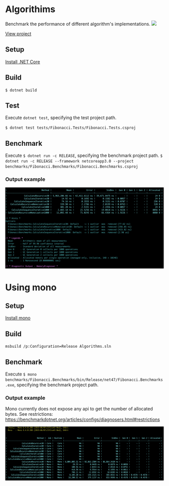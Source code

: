 # Algorithims

Benchmark the performance of different algorithm's implementations.
![](https://github.com/mariangemarcano/mariangemarcano.github.io/.github/workflows/fibonacci-workflow.yml/badge.svg)

[View project](https://github.com/mariangemarcano/mariangemarcano.github.io/tree/master/projects/C%23/Algorithms)

## Setup

[Install .NET Core](https://microsoft.com/net/core)

## Build

`$ dotnet build`

## Test

Execute `dotnet test`, specifying the test project path.

`$ dotnet test tests/Fibonacci.Tests/Fibonacci.Tests.csproj`

## Benchmark

Execute `$ dotnet run -c RELEASE`, specifying the benchmark project path.
`$ dotnet run -c RELEASE --framework netcoreapp3.0 --project benchmarks/Fibonacci.Benchmarks/Fibonacci.Benchmarks.csproj`

### Output example

<img src="resources/FibonacciBenchmark.png"/>

# Using mono

## Setup

[Install mono](https://www.mono-project.com/download/stable/)

## Build

`msbuild /p:Configuration=Release Algorithms.sln`

## Benchmark

Execute `$ mono benchmarks/Fibonacci.Benchmarks/bin/Release/net47/Fibonacci.Benchmarks.exe`, specifying the benchmark project path.

### Output example

Mono currently does not expose any api to get the number of allocated bytes. See restrictions: https://benchmarkdotnet.org/articles/configs/diagnosers.html#restrictions

<img src="resources/FibonacciBenchmark-mono.png" />
